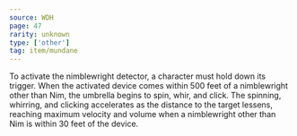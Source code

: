 ```yaml
---
source: WDH
page: 47
rarity: unknown
type: ['other']
tag: item/mundane
---
```


To activate the nimblewright detector, a character must hold down its trigger. When the activated device comes within 500 feet of a nimblewright other than Nim, the umbrella begins to spin, whir, and click. The spinning, whirring, and clicking accelerates as the distance to the target lessens, reaching maximum velocity and volume when a nimblewright other than Nim is within 30 feet of the device.

